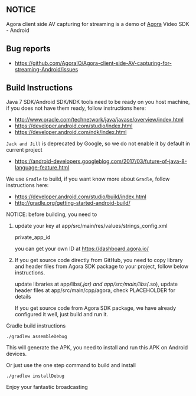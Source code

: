 ## NOTICE

Agora client side AV capturing for streaming is a demo of [Agora](http://www.agora.io) Video SDK - Android


## Bug reports

* https://github.com/AgoraIO/Agora-client-side-AV-capturing-for-streaming-Android/issues


## Build Instructions

Java 7 SDK/Android SDK/NDK tools need to be ready on you host machine, if you does not have them ready, follow instructions here:

* http://www.oracle.com/technetwork/java/javase/overview/index.html
* https://developer.android.com/studio/index.html
* https://developer.android.com/ndk/index.html

`Jack and Jill` is deprecated by Google, so we do not enable it by default in current project

* https://android-developers.googleblog.com/2017/03/future-of-java-8-language-feature.html

We use `Gradle` to build, if you want know more about `Gradle`, follow instructions here:

* https://developer.android.com/studio/build/index.html
* http://gradle.org/getting-started-android-build/



NOTICE: before building, you need to


1. update your key at app/src/main/res/values/strings_config.xml

	private_app_id

	you can get your own ID at https://dashboard.agora.io/


2. If you get source code directly from GitHub, you need to copy library and header files from Agora SDK package to your project, follow below instructions.

	update libraries at app/libs(*.jar) and app/src/main/libs(*.so), update header files at app/src/main/cpp/agora, check PLACEHOLDER for details

	If you get source code from Agora SDK package, we have already configured it well, just build and run it.


Gradle build instructions

	./gradlew assembleDebug
This will generate the APK, you need to install and run this APK on Android devices.

Or just use the one step command to build and install

	./gradlew installDebug


Enjoy your fantastic broadcasting

